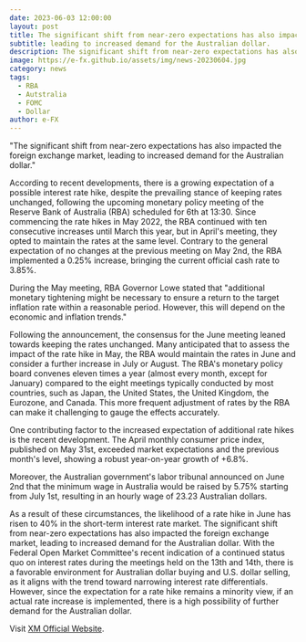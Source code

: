 ```yaml
---
date: 2023-06-03 12:00:00
layout: post
title: The significant shift from near-zero expectations has also impacted the foreign exchange market
subtitle: leading to increased demand for the Australian dollar.
description: The significant shift from near-zero expectations has also impacted the foreign exchange market, leading to increased demand for the Australian dollar.
image: https://e-fx.github.io/assets/img/news-20230604.jpg
category: news
tags:
  - RBA
  - Autstralia
  - FOMC
  - Dollar
author: e-FX
---
```


"The significant shift from near-zero expectations has also impacted the foreign exchange market, leading to increased demand for the Australian dollar."

According to recent developments, there is a growing expectation of a possible interest rate hike, despite the prevailing stance of keeping rates unchanged, following the upcoming monetary policy meeting of the Reserve Bank of Australia (RBA) scheduled for 6th at 13:30. Since commencing the rate hikes in May 2022, the RBA continued with ten consecutive increases until March this year, but in April's meeting, they opted to maintain the rates at the same level. Contrary to the general expectation of no changes at the previous meeting on May 2nd, the RBA implemented a 0.25% increase, bringing the current official cash rate to 3.85%.

During the May meeting, RBA Governor Lowe stated that "additional monetary tightening might be necessary to ensure a return to the target inflation rate within a reasonable period. However, this will depend on the economic and inflation trends."

Following the announcement, the consensus for the June meeting leaned towards keeping the rates unchanged. Many anticipated that to assess the impact of the rate hike in May, the RBA would maintain the rates in June and consider a further increase in July or August. The RBA's monetary policy board convenes eleven times a year (almost every month, except for January) compared to the eight meetings typically conducted by most countries, such as Japan, the United States, the United Kingdom, the Eurozone, and Canada. This more frequent adjustment of rates by the RBA can make it challenging to gauge the effects accurately.

One contributing factor to the increased expectation of additional rate hikes is the recent development. The April monthly consumer price index, published on May 31st, exceeded market expectations and the previous month's level, showing a robust year-on-year growth of +6.8%.

Moreover, the Australian government's labor tribunal announced on June 2nd that the minimum wage in Australia would be raised by 5.75% starting from July 1st, resulting in an hourly wage of 23.23 Australian dollars.

As a result of these circumstances, the likelihood of a rate hike in June has risen to 40% in the short-term interest rate market. The significant shift from near-zero expectations has also impacted the foreign exchange market, leading to increased demand for the Australian dollar. With the Federal Open Market Committee's recent indication of a continued status quo on interest rates during the meetings held on the 13th and 14th, there is a favorable environment for Australian dollar buying and U.S. dollar selling, as it aligns with the trend toward narrowing interest rate differentials. However, since the expectation for a rate hike remains a minority view, if an actual rate increase is implemented, there is a high possibility of further demand for the Australian dollar.



Visit [XM Official Website](https://clicks.pipaffiliates.com/c?c=550036&l=en&p=0).